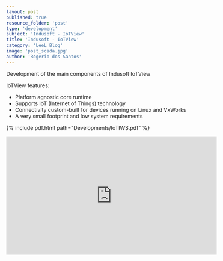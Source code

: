 ```yaml
---
layout: post
published: true
resource_folder: 'post'
type: 'development'
subject: 'Indusoft - IoTView'
title: 'Indusoft - IoTView'
category: 'LeeL Blog'
image: 'post_scada.jpg'
author: 'Rogerio dos Santos'
---
```




Development of the main components of Indusoft IoTView


IoTView features:


 - Platform agnostic core runtime
 - Supports IoT (Internet of Things) technology
 - Connectivity custom-built for devices running on Linux and VxWorks
 - A very small footprint and low system requirements


{% include pdf.html path="Developments/IoTIWS.pdf" %}



<iframe width="560" height="315" src="https://www.youtube.com/embed/sqfigzPPEFg" frameborder="0" allowfullscreen></iframe>






